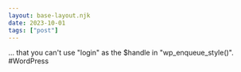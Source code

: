 ```yaml
---
layout: base-layout.njk
date: 2023-10-01
tags: ["post"]
---
```


... that you can't use "login" as the $handle in "wp_enqueue_style()". #WordPress
